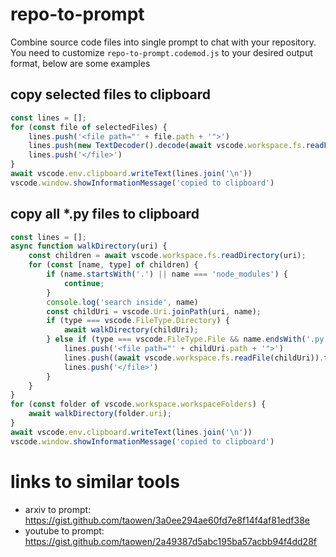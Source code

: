 # repo-to-prompt

Combine source code files into single prompt to chat with your repository. You need to customize `repo-to-prompt.codemod.js` to your desired output format, below are some examples

## copy selected files to clipboard
```js
const lines = [];
for (const file of selectedFiles) {
    lines.push('<file path="' + file.path + '">')
    lines.push(new TextDecoder().decode(await vscode.workspace.fs.readFile(file)))
    lines.push('</file>')
}
await vscode.env.clipboard.writeText(lines.join('\n'))
vscode.window.showInformationMessage('copied to clipboard')
```

## copy all *.py files to clipboard
```js
const lines = [];
async function walkDirectory(uri) {
    const children = await vscode.workspace.fs.readDirectory(uri);
    for (const [name, type] of children) {
        if (name.startsWith('.') || name === 'node_modules') {
            continue;
        }
        console.log('search inside', name)
        const childUri = vscode.Uri.joinPath(uri, name);
        if (type === vscode.FileType.Directory) {
            await walkDirectory(childUri);
        } else if (type === vscode.FileType.File && name.endsWith('.py')) {
            lines.push('<file path="' + childUri.path + '">')
            lines.push((await vscode.workspace.fs.readFile(childUri)).toString())
            lines.push('</file>')
        }
    }
}
for (const folder of vscode.workspace.workspaceFolders) {
    await walkDirectory(folder.uri);
}
await vscode.env.clipboard.writeText(lines.join('\n'))
vscode.window.showInformationMessage('copied to clipboard')
```

# links to similar tools

* arxiv to prompt: https://gist.github.com/taowen/3a0ee294ae60fd7e8f14f4af81edf38e
* youtube to prompt: https://gist.github.com/taowen/2a49387d5abc195ba57acbb94f4dd28f